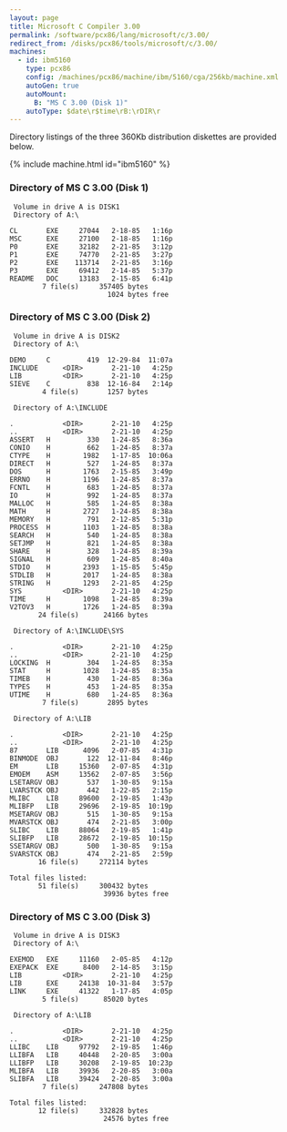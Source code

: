 ```yaml
---
layout: page
title: Microsoft C Compiler 3.00
permalink: /software/pcx86/lang/microsoft/c/3.00/
redirect_from: /disks/pcx86/tools/microsoft/c/3.00/
machines:
  - id: ibm5160
    type: pcx86
    config: /machines/pcx86/machine/ibm/5160/cga/256kb/machine.xml
    autoGen: true
    autoMount:
      B: "MS C 3.00 (Disk 1)"
    autoType: $date\r$time\rB:\rDIR\r
---
```


Directory listings of the three 360Kb distribution diskettes are provided below.

{% include machine.html id="ibm5160" %}

### Directory of MS C 3.00 (Disk 1)

     Volume in drive A is DISK1
     Directory of A:\

    CL       EXE     27044   2-18-85   1:16p
    MSC      EXE     27100   2-18-85   1:16p
    P0       EXE     32182   2-21-85   3:12p
    P1       EXE     74770   2-21-85   3:27p
    P2       EXE    113714   2-21-85   3:16p
    P3       EXE     69412   2-14-85   5:37p
    README   DOC     13183   2-15-85   6:41p
            7 file(s)     357405 bytes
                            1024 bytes free

### Directory of MS C 3.00 (Disk 2)

     Volume in drive A is DISK2
     Directory of A:\

    DEMO     C         419  12-29-84  11:07a
    INCLUDE      <DIR>       2-21-10   4:25p
    LIB          <DIR>       2-21-10   4:25p
    SIEVE    C         838  12-16-84   2:14p
            4 file(s)       1257 bytes

     Directory of A:\INCLUDE

    .            <DIR>       2-21-10   4:25p
    ..           <DIR>       2-21-10   4:25p
    ASSERT   H         330   1-24-85   8:36a
    CONIO    H         662   1-24-85   8:37a
    CTYPE    H        1982   1-17-85  10:06a
    DIRECT   H         527   1-24-85   8:37a
    DOS      H        1763   2-15-85   3:49p
    ERRNO    H        1196   1-24-85   8:37a
    FCNTL    H         683   1-24-85   8:37a
    IO       H         992   1-24-85   8:37a
    MALLOC   H         585   1-24-85   8:38a
    MATH     H        2727   1-24-85   8:38a
    MEMORY   H         791   2-12-85   5:31p
    PROCESS  H        1103   1-24-85   8:38a
    SEARCH   H         540   1-24-85   8:38a
    SETJMP   H         821   1-24-85   8:38a
    SHARE    H         328   1-24-85   8:39a
    SIGNAL   H         609   1-24-85   8:40a
    STDIO    H        2393   1-15-85   5:45p
    STDLIB   H        2017   1-24-85   8:38a
    STRING   H        1293   2-21-85   4:25p
    SYS          <DIR>       2-21-10   4:25p
    TIME     H        1098   1-24-85   8:39a
    V2TOV3   H        1726   1-24-85   8:39a
           24 file(s)      24166 bytes

     Directory of A:\INCLUDE\SYS

    .            <DIR>       2-21-10   4:25p
    ..           <DIR>       2-21-10   4:25p
    LOCKING  H         304   1-24-85   8:35a
    STAT     H        1028   1-24-85   8:35a
    TIMEB    H         430   1-24-85   8:36a
    TYPES    H         453   1-24-85   8:35a
    UTIME    H         680   1-24-85   8:36a
            7 file(s)       2895 bytes

     Directory of A:\LIB

    .            <DIR>       2-21-10   4:25p
    ..           <DIR>       2-21-10   4:25p
    87       LIB      4096   2-07-85   4:31p
    BINMODE  OBJ       122  12-11-84   8:46p
    EM       LIB     15360   2-07-85   4:31p
    EMOEM    ASM     13562   2-07-85   3:56p
    LSETARGV OBJ       537   1-30-85   9:15a
    LVARSTCK OBJ       442   1-22-85   2:15p
    MLIBC    LIB     89600   2-19-85   1:43p
    MLIBFP   LIB     29696   2-19-85  10:19p
    MSETARGV OBJ       515   1-30-85   9:15a
    MVARSTCK OBJ       474   2-21-85   3:00p
    SLIBC    LIB     88064   2-19-85   1:41p
    SLIBFP   LIB     28672   2-19-85  10:15p
    SSETARGV OBJ       500   1-30-85   9:15a
    SVARSTCK OBJ       474   2-21-85   2:59p
           16 file(s)     272114 bytes

    Total files listed:
           51 file(s)     300432 bytes
                           39936 bytes free

### Directory of MS C 3.00 (Disk 3)

     Volume in drive A is DISK3
     Directory of A:\

    EXEMOD   EXE     11160   2-05-85   4:12p
    EXEPACK  EXE      8400   2-14-85   3:15p
    LIB          <DIR>       2-21-10   4:25p
    LIB      EXE     24138  10-31-84   3:57p
    LINK     EXE     41322   1-17-85   4:05p
            5 file(s)      85020 bytes

     Directory of A:\LIB

    .            <DIR>       2-21-10   4:25p
    ..           <DIR>       2-21-10   4:25p
    LLIBC    LIB     97792   2-19-85   1:46p
    LLIBFA   LIB     40448   2-20-85   3:00a
    LLIBFP   LIB     30208   2-19-85  10:23p
    MLIBFA   LIB     39936   2-20-85   3:00a
    SLIBFA   LIB     39424   2-20-85   3:00a
            7 file(s)     247808 bytes

    Total files listed:
           12 file(s)     332828 bytes
                           24576 bytes free
